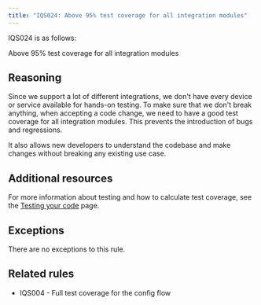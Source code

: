 ```yaml
---
title: "IQS024: Above 95% test coverage for all integration modules"
---
```


IQS024 is as follows:

Above 95% test coverage for all integration modules

## Reasoning

Since we support a lot of different integrations, we don't have every device or service available for hands-on testing.
To make sure that we don't break anything, when accepting a code change, we need to have a good test coverage for all integration modules.
This prevents the introduction of bugs and regressions.

It also allows new developers to understand the codebase and make changes without breaking any existing use case.

## Additional resources

For more information about testing and how to calculate test coverage, see the [Testing your code](../../../development_testing) page.

## Exceptions

There are no exceptions to this rule.

## Related rules

- IQS004 - Full test coverage for the config flow